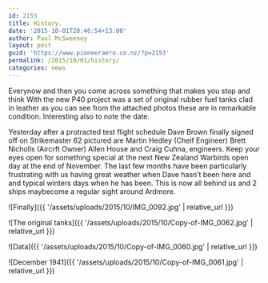```yaml
---
id: 2153
title: History.
date: '2015-10-01T20:46:54+13:00'
author: Paul McSweeney
layout: post
guid: 'https://www.pioneeraero.co.nz/?p=2153'
permalink: /2015/10/01/history/
categories: news
---
```


Everynow and then you come across something that makes you stop and think With the new P40 project was a set of original rubber fuel tanks clad in leather as you can see from the attached photos these are in remarkable condition. Interesting also to note the date.

Yesterday after a protracted test flight schedule Dave Brown finally signed off on Strikemaster 62 pictured are Martin Hedley (Cheif Engineer) Brett Nicholls (Aircrft Owner) Allen House and Craig Cuhna, engineers. Keep your eyes open for something special at the next New Zealand Warbirds open day at the end of November. The last few months have been particularly frustrating with us having great weather when Dave hasn’t been here and and typical winters days when he has been. This is now all behind us and 2 ships maybecome a regular sight around Ardmore.

![Finally]({{ '/assets/uploads/2015/10/IMG_0092.jpg' | relative_url }})

![The original tanks]({{ '/assets/uploads/2015/10/Copy-of-IMG_0062.jpg' | relative_url }})

![Data]({{ '/assets/uploads/2015/10/Copy-of-IMG_0060.jpg' | relative_url }})

![December 1941]({{ '/assets/uploads/2015/10/Copy-of-IMG_0061.jpg' | relative_url }})
